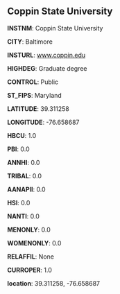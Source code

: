 
Coppin State University
---
**INSTNM**: Coppin State University

**CITY**: Baltimore

**INSTURL**: www.coppin.edu

**HIGHDEG**: Graduate degree

**CONTROL**: Public

**ST_FIPS**: Maryland

**LATITUDE**: 39.311258

**LONGITUDE**: -76.658687

**HBCU**: 1.0

**PBI**: 0.0

**ANNHI**: 0.0

**TRIBAL**: 0.0

**AANAPII**: 0.0

**HSI**: 0.0

**NANTI**: 0.0

**MENONLY**: 0.0

**WOMENONLY**: 0.0

**RELAFFIL**: None

**CURROPER**: 1.0

**location**: 39.311258, -76.658687